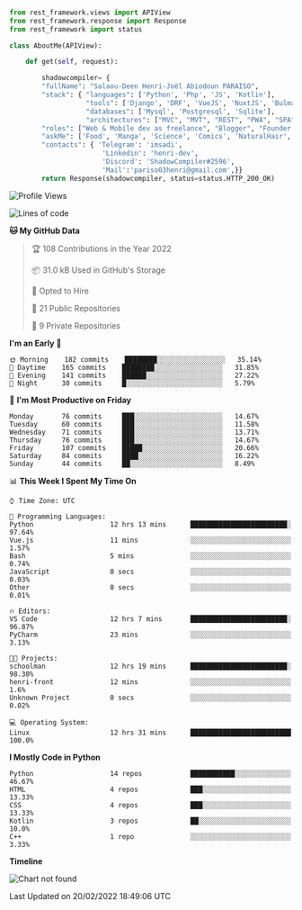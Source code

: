 ###
```python
from rest_framework.views import APIView
from rest_framework.response import Response
from rest_framework import status

class AboutMe(APIView):

    def get(self, request):

        shadowcompiler= {
        "fullName": "Salaou-Deen Henri-Joël Abiodoun PARAISO",
        "stack": { "languages": ['Python', 'Php', 'JS', 'Kotlin'],
                   "tools": ['Django', 'DRF', 'VueJS', 'NuxtJS', 'Bulma', 'Beufy'],
                   "databases": ['Mysql', 'Postgresql', 'Sqlite'],
                   "architectures": ["MVC", "MVT", "REST", "PWA", "SPA"]},        
        "roles": ["Web & Mobile dev as freelance", "Blogger", "Founder at @henrid3v", "Mentor"],
        "askMe": ['Food', 'Manga', 'Science', 'Comics', 'NaturalHair', 'Photography', 'Tech', 'Programming'],
        "contacts": { 'Telegram': 'imsadi',
                       'Linkedin': 'henri-dev',
                       'Discord': 'ShadowCompiler#2596',
                       'Mail':'pariso03henri@gmail.com',}}
        return Response(shadowcompiler, status=status.HTTP_200_OK)

```                    

<!--START_SECTION:waka-->
![Profile Views](http://img.shields.io/badge/Profile%20Views-4-blue)

![Lines of code](https://img.shields.io/badge/From%20Hello%20World%20I%27ve%20Written-872%20lines%20of%20code-blue)

**🐱 My GitHub Data** 

> 🏆 108 Contributions in the Year 2022
 > 
> 📦 31.0 kB Used in GitHub's Storage 
 > 
> 💼 Opted to Hire
 > 
> 📜 21 Public Repositories 
 > 
> 🔑 9 Private Repositories  
 > 
**I'm an Early 🐤** 

```text
🌞 Morning    182 commits    ████████░░░░░░░░░░░░░░░░░   35.14% 
🌆 Daytime    165 commits    ████████░░░░░░░░░░░░░░░░░   31.85% 
🌃 Evening    141 commits    ██████░░░░░░░░░░░░░░░░░░░   27.22% 
🌙 Night      30 commits     █░░░░░░░░░░░░░░░░░░░░░░░░   5.79%

```
📅 **I'm Most Productive on Friday** 

```text
Monday       76 commits     ███░░░░░░░░░░░░░░░░░░░░░░   14.67% 
Tuesday      60 commits     ███░░░░░░░░░░░░░░░░░░░░░░   11.58% 
Wednesday    71 commits     ███░░░░░░░░░░░░░░░░░░░░░░   13.71% 
Thursday     76 commits     ███░░░░░░░░░░░░░░░░░░░░░░   14.67% 
Friday       107 commits    █████░░░░░░░░░░░░░░░░░░░░   20.66% 
Saturday     84 commits     ████░░░░░░░░░░░░░░░░░░░░░   16.22% 
Sunday       44 commits     ██░░░░░░░░░░░░░░░░░░░░░░░   8.49%

```


📊 **This Week I Spent My Time On** 

```text
⌚︎ Time Zone: UTC

💬 Programming Languages: 
Python                   12 hrs 13 mins      ████████████████████████░   97.64% 
Vue.js                   11 mins             ░░░░░░░░░░░░░░░░░░░░░░░░░   1.57% 
Bash                     5 mins              ░░░░░░░░░░░░░░░░░░░░░░░░░   0.74% 
JavaScript               0 secs              ░░░░░░░░░░░░░░░░░░░░░░░░░   0.03% 
Other                    0 secs              ░░░░░░░░░░░░░░░░░░░░░░░░░   0.01%

🔥 Editors: 
VS Code                  12 hrs 7 mins       ████████████████████████░   96.87% 
PyCharm                  23 mins             ░░░░░░░░░░░░░░░░░░░░░░░░░   3.13%

🐱‍💻 Projects: 
schoolman                12 hrs 19 mins      ████████████████████████░   98.38% 
henri-front              12 mins             ░░░░░░░░░░░░░░░░░░░░░░░░░   1.6% 
Unknown Project          0 secs              ░░░░░░░░░░░░░░░░░░░░░░░░░   0.02%

💻 Operating System: 
Linux                    12 hrs 31 mins      █████████████████████████   100.0%

```

**I Mostly Code in Python** 

```text
Python                   14 repos            ███████████░░░░░░░░░░░░░░   46.67% 
HTML                     4 repos             ███░░░░░░░░░░░░░░░░░░░░░░   13.33% 
CSS                      4 repos             ███░░░░░░░░░░░░░░░░░░░░░░   13.33% 
Kotlin                   3 repos             ██░░░░░░░░░░░░░░░░░░░░░░░   10.0% 
C++                      1 repo              ░░░░░░░░░░░░░░░░░░░░░░░░░   3.33%

```


**Timeline**

![Chart not found](https://raw.githubusercontent.com/shadowcompiler/shadowcompiler/main/charts/bar_graph.png) 


 Last Updated on 20/02/2022 18:49:06 UTC
<!--END_SECTION:waka-->
